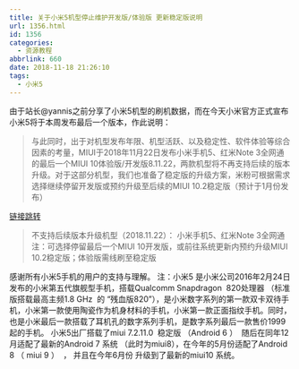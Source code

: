 ```yaml
---
title: 关于小米5机型停止维护开发版/体验版 更新稳定版说明
url: 1356.html
id: 1356
categories:
  - 资源教程
abbrlink: 660
date: 2018-11-18 21:26:10
tags:
  - 小米5
---
```


由于站长@yannis之前分享了小米5机型的刷机数据，而在今天小米官方正式宣布小米5将于本周发布最后一个版本，作此说明：

> 与此同时，出于对机型发布年限、机型活跃、以及稳定性、软件体验等综合因素的考量，MIUI于2018年11月22日发布小米手机5、红米Note 3全网通的最后一个MIUI 10体验版/开发版8.11.22，两款机型将不再支持后续的版本升级。对于这部分机型，我们也准备了稳定版的升级方案，米粉可根据需求选择继续停留开发版或预约升级至后续的MIUI 10.2稳定版（预计于1月份发布）

[链接跳转](http://www.miui.com/thread-18202529-1-1.html)

> 不支持后续版本升级机型（2018.11.22）： 小米手机5、红米Note 3全网通 注：可选择停留最后一个MIUI 10开发版，或前往系统更新内预约升级MIUI 10.2稳定版；体验版需线刷至稳定版

感谢所有小米5手机的用户的支持与理解。 注：小米5 是小米公司2016年2月24日发布的小米第五代旗舰型手机，搭载Qualcomm Snapdragon  820处理器 （标准版搭载最高主频1.8 GHz  的 “残血版820”），是小米数字系列的第一款双卡双待手机，小米第一款使用陶瓷作为机身材料的手机，小米第一款正面指纹手机。同时，也是小米最后一款搭载了耳机孔的数字系列手机，是数字系列最后一款售价1999起的手机。 小米5出厂搭载了miui 7.2.11.0  稳定版 （Android 6 ）  随后在同年12月适配了最新的Android 7 系统 （此时为miui8），在今年的5月份适配了Android 8 （ miui 9 ）  ， 并且在今年6月份 升级到了最新的miui10 系统。
